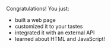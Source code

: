 
Congratulations! You just:

- built a web page
- customized it to your tastes
- integrated it with an external API
- learned about HTML and JavaScript!


